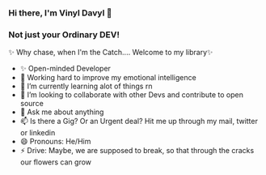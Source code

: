 ### Hi there, I'm Vinyl Davyl 👋

### Not just your Ordinary DEV!

   ✨ Why chase, when I'm the Catch....
   Welcome to my library✨
- ✨ Open-minded Developer 
- 🔭 Working hard to improve my emotional intelligence
- 🌱 I’m currently learning alot of things rn
- 👯 I’m looking to collaborate with other Devs and contribute to open source
- 💬 Ask me about anything
- 📫 Is there a Gig? Or an Urgent deal? Hit me up through my mail, twitter or linkedin
- 😄 Pronouns: He/Him
- ⚡ Drive: Maybe, we are supposed to break, so that through the cracks our flowers can grow
